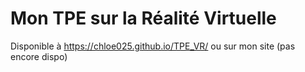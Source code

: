 # Mon TPE sur la Réalité Virtuelle
Disponible à https://chloe025.github.io/TPE_VR/
ou sur mon site (pas encore dispo)
